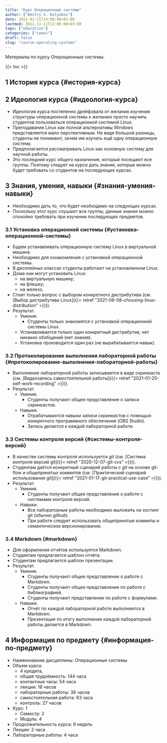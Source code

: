 ```yaml
---
title: "Курс Операционные системы"
author: ["Dmitry S. Kulyabov"]
date: 2021-01-21T14:00:00+03:00
lastmod: 2021-11-11T12:06:00+03:00
tags: ["education"]
categories: ["сиянс"]
draft: false
slug: "course-operating-systems"
---
```


Материалы по курсу _Операционные системы_.

<!--more-->

{{< toc >}}


## <span class="section-num">1</span> История курса {#история-курса}


## <span class="section-num">2</span> Идеология курса {#идеология-курса}

-   Идеология курса постепенно дрейфовала от желания изучения структуры операционной системы к желанию просто научить студентов пользоваться операционной системой Linux.
-   Преподавания Linux как полной альтернативы Windows представляется мало перспективным. Не видя большой разницы, студенты не понимают, зачем им изучать ещё одну операционную систему.
-   Предполагается рассматривать Linux как основную систему для научной работы.
-   Это последний курс общего назначения, который посещают все группы. Поэтому следует на курсе дать знания, которые можно будет требовать со студентов на последующих курсах.


## <span class="section-num">3</span> Знания, умения, навыки {#знания-умения-навыки}

-   Необходимо дать то, что будет необходимо на следующих курсах.
-   Поскольку этот курс слушают все группы, данные знания можно спокойно требовать при изучении последующих предметов.


### <span class="section-num">3.1</span> Установка операционной системы {#установка-операционной-системы}

-   Будем устанавливать операционную систему Linux в виртуальной машине.
-   Необходимо для ознакомления с установкой операционной системы.
-   В дисплейных классах студенты работают на установленном Linux.
-   Дома они могут установить Linux:
    -   на виртуальную машину;
    -   на флешку;
    -   на железо.
-   Стоит только вопрос с выбором конкретного дистрибутива (см. [Выбор дистрибутива Linux]({{< relref "2021-08-08-choosing-linux-distribution" >}})).
-   Результат.
    -   Умения.
        -   Студенты только знакомятся с установкой операционной системы Linux.
    -   Устанавливается только один конкретный дистрибутив, нет никаких обобщений (нет знания).
    -   Установка производится один раз (не вырабатывается навык).


### <span class="section-num">3.2</span> Протоколирование выполнения лабораторной работы {#протоколирование-выполнения-лабораторной-работы}

-   Выполнение лабораторной работы записывается в виде скринкаста (см. [Видеозапись самостоятельной работы]({{< relref "2021-01-25-self-work-recording" >}})).
-   Результат.
    -   Умения.
        -   Студенты получают общее представление о записи скринкастов.
    -   Навыки.
        -   Отрабатываются навыки записи скринкастов с помощью конкретного программного обеспечения (OBS Studio).
        -   Запись делается к каждой лабораторной работе.


### <span class="section-num">3.3</span> Системы контроля версий {#системы-контроля-версий}

-   В качестве системы контроля используется _git_ (см. [Система контроля версий git]({{< relref "2020-12-07-git-cvs" >}})).
-   Студентам даётся конкретный сценарий работы с _git_ на основе git-flow и общепринятых коммитов (см. [Практический сценарий использования git]({{< relref "2021-01-17-git-practical-use-case" >}})).
-   Результат.
    -   Умения.
        -   Студенты получают общее представление о работе с системами контроля версий.
    -   Навыки.
        -   Все лабораторные работы необходимо выложить на хостинг git (обычно _github_).
        -   При работе следует использовать общепринятые коммиты и семантическое версионирование.


### <span class="section-num">3.4</span> Markdown {#markdown}

-   Для оформления отчётов используется Markdown.
-   Студентам предлагается шаблон отчёта.
-   Студентам предлагается шаблон презентации.
-   Результат.
    -   Умения.
        -   Студенты получают общее представление о работе с Markdown.
        -   Студенты получают общее представление по работе с библиографией.
        -   Студенты получают представление по работе с формулами.
    -   Навыки.
        -   Отчёт по каждой лабораторной работе выполняется в Markdown.
        -   Презентация по итогу выполнения каждой лабораторной работы делается в Markdown.


## <span class="section-num">4</span> Информация по предмету {#информация-по-предмету}

-   Наименование дисциплины: Операционные системы
-   Объем курса:
    -   4 кредита,
    -   общая трудоёмкость: 144 часа
    -   контактные часы: 54 часа
    -   лекции: 18 часов
    -   лабораторные работы: 36 часов
    -   самостоятельная работа: 63 часа
    -   контроль: 27 часов
-   Курс: 1
    -   Семестр: 2
    -   Модуль: 4
-   Продолжительность курса: 9 недель
-   Лекции: 2 часа
-   Лабораторные работы: 4 часа
